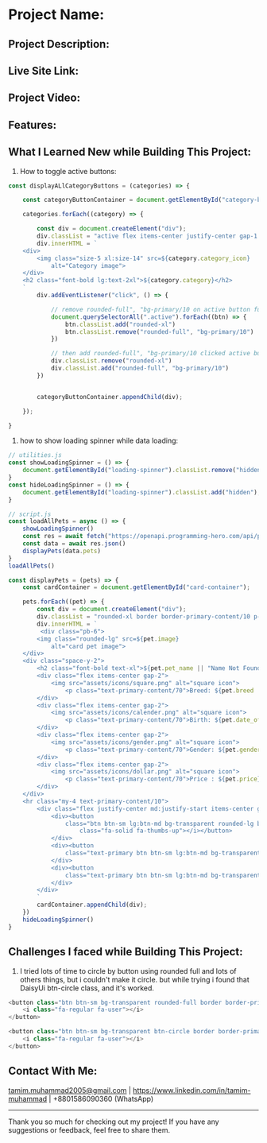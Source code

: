 # Project Name: 

## Project Description:  

## Live Site Link:

## Project Video:

## Features:


## What I Learned New while Building This Project:

1. How to toggle active buttons: 

```js
const displayALlCategoryButtons = (categories) => {

    const categoryButtonContainer = document.getElementById("category-button-container");

    categories.forEach((category) => {

        const div = document.createElement("div");
        div.classList = "active flex items-center justify-center gap-1 lg:gap-4 px-1 md:px-10 xl:px-20 py-1 md:py-2 lg:py-4 xl:py-6 rounded-2xl cursor-pointer border border-primary/20"
        div.innerHTML = `
    <div>
        <img class="size-5 xl:size-14" src=${category.category_icon}
            alt="Category image">
    </div>
    <h2 class="font-bold lg:text-2xl">${category.category}</h2>
    `
        div.addEventListener("click", () => {

            // remove rounded-full", "bg-primary/10 on active button full all buttons first
            document.querySelectorAll(".active").forEach((btn) => {
                btn.classList.add("rounded-xl")
                btn.classList.remove("rounded-full", "bg-primary/10")
            })

            // then add rounded-full", "bg-primary/10 clicked active button 
            div.classList.remove("rounded-xl")
            div.classList.add("rounded-full", "bg-primary/10")
        })


        categoryButtonContainer.appendChild(div);

    });

}
```

1. how to show loading spinner while data loading: 

```js
// utilities.js
const showLoadingSpinner = () => {
    document.getElementById("loading-spinner").classList.remove("hidden");
}
const hideLoadingSpinner = () => {
    document.getElementById("loading-spinner").classList.add("hidden");
}
```
```js
// script.js
const loadAllPets = async () => {
    showLoadingSpinner()
    const res = await fetch("https://openapi.programming-hero.com/api/peddy/pets");
    const data = await res.json()
    displayPets(data.pets)
}
loadAllPets()

const displayPets = (pets) => {
    const cardContainer = document.getElementById("card-container");

    pets.forEach((pet) => {
        const div = document.createElement("div");
        div.classList = "rounded-xl border border-primary-content/10 p-5";
        div.innerHTML = `
         <div class="pb-6">
        <img class="rounded-lg" src=${pet.image}
            alt="card pet image">
    </div>
    <div class="space-y-2">
        <h2 class="font-bold text-xl">${pet.pet_name || "Name Not Found"}</h2>
        <div class="flex items-center gap-2">
            <img src="assets/icons/square.png" alt="square icon">
                <p class="text-primary-content/70">Breed: ${pet.breed || "Name Not Found"}</p>
        </div>
        <div class="flex items-center gap-2">
            <img src="assets/icons/calender.png" alt="square icon">
                <p class="text-primary-content/70">Birth: ${pet.date_of_birth}</p>
        </div>
        <div class="flex items-center gap-2">
            <img src="assets/icons/gender.png" alt="square icon">
                <p class="text-primary-content/70">Gender: ${pet.gender}</p>
        </div>
        <div class="flex items-center gap-2">
            <img src="assets/icons/dollar.png" alt="square icon">
                <p class="text-primary-content/70">Price : ${pet.price}$</p>
        </div>
    </div>
    <hr class="my-4 text-primary-content/10">
        <div class="flex justify-center md:justify-start items-center gap-4 ">
            <div><button
                class="btn btn-sm lg:btn-md bg-transparent rounded-lg border border-primary/20  "><i
                    class="fa-solid fa-thumbs-up"></i></button>
            </div>
            <div><button
                class="text-primary btn btn-sm lg:btn-md bg-transparent rounded-lg border border-primary/20   font-bold">Adopt</button>
            </div>
            <div><button
                class="text-primary btn btn-sm lg:btn-md bg-transparent rounded-lg border border-primary/20   font-bold">Details</button>
            </div>
        </div>
        `
        cardContainer.appendChild(div);
    })
    hideLoadingSpinner()
}
```

## Challenges I faced while Building This Project:

1. I tried lots of time to circle by button using rounded full and lots of others things, but i couldn't make it circle. but while trying i found that DaisyUi btn-circle class, and it's worked.

```js
<button class="btn btn-sm bg-transparent rounded-full border border-primary/20">
    <i class="fa-regular fa-user"></i>
</button>
```
```js
<button class="btn btn-sm bg-transparent btn-circle border border-primary/20">
    <i class="fa-regular fa-user"></i>
</button>
```

## Contact With Me: 

tamim.muhammad2005@gmail.com | https://www.linkedin.com/in/tamim-muhammad | +8801586090360 (WhatsApp)

---

Thank you so much for checking out my project! If you have any suggestions or feedback, feel free to share them.

